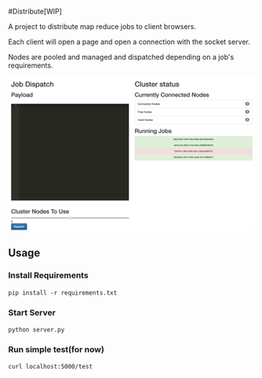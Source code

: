 #Distribute[WIP]

A project to distribute map reduce jobs to client browsers.

Each client will open a page and open a connection with the socket server.

Nodes are pooled and managed and dispatched depending on a job's requirements.

![console](console_screenshot.png "Console Screenshot")

## Usage
### Install Requirements
```
pip install -r requirements.txt
```

### Start Server
```
python server.py
```

### Run simple test(for now)
```
curl localhost:5000/test
```
